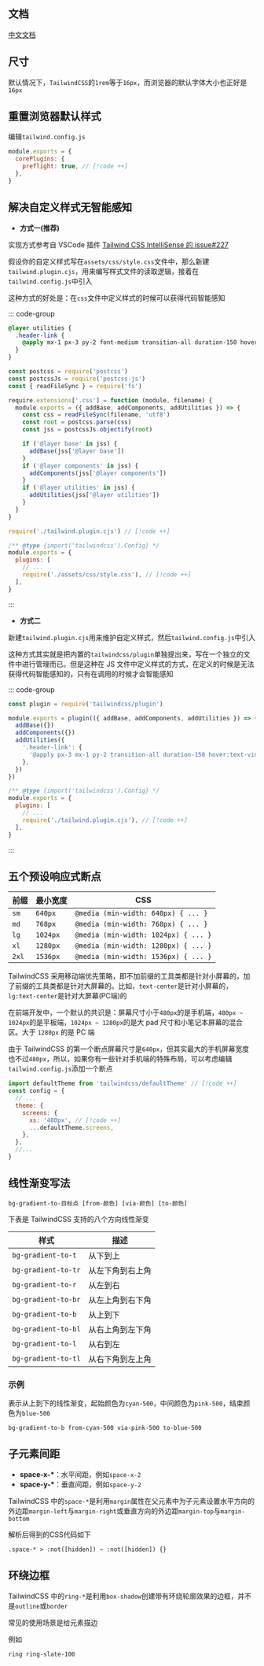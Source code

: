## 文档

[中文文档](https://www.tailwindcss.cn/)

## 尺寸

默认情况下，`TailwindCSS`的`1rem`等于`16px`，而浏览器的默认字体大小也正好是`16px`

## 重置浏览器默认样式

编辑`tailwind.config.js`

```js
module.exports = {
  corePlugins: {
    preflight: true, // [!code ++]
  },
}
```

## 解决自定义样式无智能感知

- **方式一(推荐)**

实现方式参考自 VSCode 插件 [Tailwind CSS IntelliSense 的 issue#227](https://github.com/tailwindlabs/tailwindcss-intellisense/issues/227)

假设你的自定义样式写在`assets/css/style.css`文件中，那么新建`tailwind.plugin.cjs`，用来编写样式文件的读取逻辑，接着在`tailwind.config.js`中引入

这种方式的好处是：在`css`文件中定义样式的时候可以获得代码智能感知

::: code-group

```css [style.css]
@layer utilities {
  .header-link {
    @apply mx-1 px-3 py-2 font-medium transition-all duration-150 hover:cursor-pointer hover:text-violet-950;
  }
}
```

```js [tailwind.plugin.cjs]
const postcss = require('postcss')
const postcssJs = require('postcss-js')
const { readFileSync } = require('fs')

require.extensions['.css'] = function (module, filename) {
  module.exports = ({ addBase, addComponents, addUtilities }) => {
    const css = readFileSync(filename, 'utf8')
    const root = postcss.parse(css)
    const jss = postcssJs.objectify(root)

    if ('@layer base' in jss) {
      addBase(jss['@layer base'])
    }
    if ('@layer components' in jss) {
      addComponents(jss['@layer components'])
    }
    if ('@layer utilities' in jss) {
      addUtilities(jss['@layer utilities'])
    }
  }
}
```

```js [tailwind.config.js]
require('./tailwind.plugin.cjs') // [!code ++]

/** @type {import('tailwindcss').Config} */
module.exports = {
  plugins: [
    // ...
    require('./assets/css/style.css'), // [!code ++]
  ],
}
```

:::

- **方式二**

新建`tailwind.plugin.cjs`用来维护自定义样式，然后`tailwind.config.js`中引入

这种方式其实就是把内置的`tailwindcss/plugin`单独提出来，写在一个独立的文件中进行管理而已。但是这种在 JS 文件中定义样式的方式，在定义的时候是无法获得代码智能感知的，只有在调用的时候才会智能感知

::: code-group

```js [tailwind.plugin.cjs]
const plugin = require('tailwindcss/plugin')

module.exports = plugin(({ addBase, addComponents, addUtilities }) => {
  addBase({})
  addComponents({})
  addUtilities({
    '.header-link': {
      '@apply px-3 mx-1 py-2 transition-all duration-150 hover:text-violet-950 font-medium hover:cursor-pointer': true,
    },
  })
})
```

```js [tailwind.config.js]
/** @type {import('tailwindcss').Config} */
module.exports = {
  plugins: [
    // ...
    require('./tailwind.plugin.cjs'), // [!code ++]
  ],
}
```

:::

## 五个预设响应式断点

| 前缀  | 最小宽度 | CSS                                  |
| ----- | -------- | ------------------------------------ |
| `sm`  | `640px`  | `@media (min-width: 640px) { ... }`  |
| `md`  | `768px`  | `@media (min-width: 768px) { ... }`  |
| `lg`  | `1024px` | `@media (min-width: 1024px) { ... }` |
| `xl`  | `1280px` | `@media (min-width: 1280px) { ... }` |
| `2xl` | `1536px` | `@media (min-width: 1536px) { ... }` |

TailwindCSS 采用移动端优先策略，即不加前缀的工具类都是针对小屏幕的，加了前缀的工具类都是针对大屏幕的。比如，`text-center`是针对小屏幕的，`lg:text-center`是针对大屏幕(PC端)的

在前端开发中，一个默认的共识是：屏幕尺寸小于`480px`的是手机端，`480px ~ 1024px`的是平板端，`1024px ~ 1280px`的是大 pad 尺寸和小笔记本屏幕的混合区。大于 `1280px` 的是 PC 端

由于 TailwindCSS 的第一个断点屏幕尺寸是`640px`，但其实最大的手机屏幕宽度也不过`480px`，所以，如果你有一些针对手机端的特殊布局，可以考虑编辑`tailwind.config.js`添加一个断点

```js
import defaultTheme from 'tailwindcss/defaultTheme' // [!code ++]
const config = {
  // ...
  theme: {
    screens: {
      xs: '480px', // [!code ++]
      ...defaultTheme.screens,
    },
  },
  //...
}
```

## 线性渐变写法

```
bg-gradient-to-目标点 [from-颜色] [via-颜色] [to-颜色]
```

下表是 TailwindCSS 支持的八个方向线性渐变

| 样式                | 描述             |
| ------------------- | ---------------- |
| `bg-gradient-to-t`  | 从下到上         |
| `bg-gradient-to-tr` | 从左下角到右上角 |
| `bg-gradient-to-r`  | 从左到右         |
| `bg-gradient-to-br` | 从左上角到右下角 |
| `bg-gradient-to-b`  | 从上到下         |
| `bg-gradient-to-bl` | 从右上角到左下角 |
| `bg-gradient-to-l`  | 从右到左         |
| `bg-gradient-to-tl` | 从右下角到左上角 |

### 示例

表示从上到下的线性渐变，起始颜色为`cyan-500`，中间颜色为`pink-500`，结束颜色为`blue-500`

```
bg-gradient-to-b from-cyan-500 via-pink-500 to-blue-500
```

## 子元素间距

- **space-x-\***：水平间距，例如`space-x-2`
- **space-y-\***：垂直间距，例如`space-y-2`

TailwindCSS 中的`space-*`是利用`margin`属性在父元素中为子元素设置水平方向的外边距`margin-left`与`margin-right`或垂直方向的外边距`margin-top`与`margin-bottom`

解析后得到的CSS代码如下

```
.space-* > :not([hidden]) ~ :not([hidden]) {}
```

## 环绕边框

TailwindCSS 中的`ring-*`是利用`box-shadow`创建带有环绕轮廓效果的边框，并不是`outline`或`border`

常见的使用场景是给元素描边

例如

```
ring ring-slate-100
```
